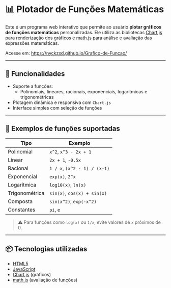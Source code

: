 # 📊 Plotador de Funções Matemáticas

Este é um programa web interativo que permite ao usuário **plotar gráficos de funções matemáticas** personalizadas. Ele utiliza as bibliotecas [Chart.js](https://www.chartjs.org/) para renderização dos gráficos e [math.js](https://mathjs.org/) para análise e avaliação das expressões matemáticas.

Acesse em: https://nyckzxd.github.io/Grafico-de-Funcao/

---

## 🚀 Funcionalidades

- Suporte a funções:
  - Polinomiais, lineares, racionais, exponenciais, logarítmicas e trigonométricas
- Plotagem dinâmica e responsiva com `Chart.js`
- Interface simples com seleção de funções
---
## 🧮 Exemplos de funções suportadas

| Tipo           | Exemplo                    |
|----------------|----------------------------|
| Polinomial     | `x^2`, `x^3 - 2x + 1`      |
| Linear         | `2x + 1`, `-0.5x`          |
| Racional       |`1 / x`, `(x^2 - 1) / (x-1)`|
| Exponencial    | `exp(x)`, `2^x`            |
| Logarítmica    | `log10(x)`, `ln(x)`        |
| Trigonométrica | `sin(x)`, `cos(x) + sin(x)`|
| Composta       | `sin(x^2)`, `exp(-x^2)`    |
| Constantes     | `pi`, `e`                  |
> ⚠️ Para funções como `log(x)` ou `1/x`, evite valores de `x` próximos de 0.

---
## 📦 Tecnologias utilizadas

- [HTML5](https://developer.mozilla.org/pt-BR/docs/Web/HTML)
- [JavaScript](https://developer.mozilla.org/pt-BR/docs/Web/JavaScript)
- [Chart.js](https://www.chartjs.org/) (gráficos)
- [math.js](https://mathjs.org/) (avaliação de funções)
